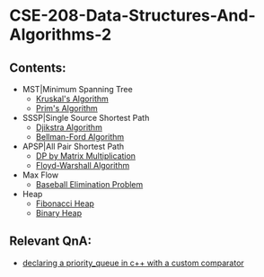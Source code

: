 # CSE-208-Data-Structures-And-Algorithms-2

## Contents:
- MST|Minimum Spanning Tree
  - [Kruskal's Algorithm](/w-3/offline/kruskals.cpp)
  - [Prim's Algorithm](/w-3/offline/prims.cpp)
- SSSP|Single Source Shortest Path
  - [Djikstra Algorithm](/w-4/offline/djikstra.cpp)
  - [Bellman-Ford Algorithm](/w-4/offline/bellman_ford.cpp)
- APSP|All Pair Shortest Path
  - [DP by Matrix Multiplication](/w-5/offline/matrix_multiplication.cpp)
  - [Floyd-Warshall Algorithm](/w-5/offline/floyd_warshall.cpp)
- Max Flow
  - [Baseball Elimination Problem](/w-6/offline/baseball_elimination.cpp)
- Heap
  - [Fibonacci Heap](/w-8/offline/fibonacci_heap.h)
  - [Binary Heap](/w-8/offline/binary_heap.h)


## Relevant QnA:
 - [declaring a priority_queue in c++ with a custom comparator](https://stackoverflow.com/a/16111402/13148347)
